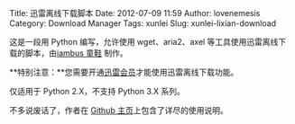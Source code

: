 Title: 迅雷离线下载脚本
Date: 2012-07-09 11:59
Author: lovenemesis
Category: Download Manager
Tags: xunlei
Slug: xunlei-lixian-download

这是一段用 Python 编写，允许使用 wget、aria2、axel
等工具使用迅雷离线下载的脚本，由[iambus 童鞋](https://github.com/iambus)
制作。

**特别注意：**您需要开通[迅雷会员](http://vip.xunlei.com/)才能使用迅雷离线下载功能。

仅适用于 Python 2.X，不支持 Python 3.X 系列。

不多说废话了，作者在 [Github
主页](https://github.com/iambus/xunlei-lixian)上包含了详尽的使用说明。
